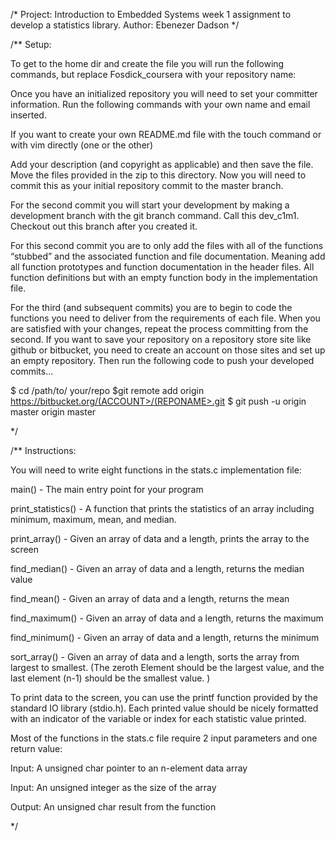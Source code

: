 /* 
	Project: Introduction to Embedded Systems week 1 assignment to develop a statistics library.
	Author: Ebenezer Dadson 
*/


/** Setup:

To get to the home dir and create the file you will run the following commands, but replace Fosdick_coursera with your repository name:


Once you have an initialized repository you will need to set your committer information. Run the following commands with your own name and email inserted.


If you want to create your own README.md file with the touch command or with vim directly (one or the other)


Add your description (and copyright as applicable) and then save the file. Move the files provided in the zip to this directory. Now you will need to commit this as your initial repository commit to the master branch.


For the second commit you will start your development by making a development branch with the git branch command. Call this dev_c1m1. Checkout out this branch after you created it.


For this second commit you are to only add the files with all of the functions “stubbed” and the associated function and file documentation. Meaning add all function prototypes and function documentation in the header files. All function definitions but with an empty function body in the implementation file.


For the third (and subsequent commits) you are to begin to code the functions you need to deliver from the requirements of each file. When you are satisfied with your changes, repeat the process committing from the second. If you want to save your repository on a repository store site like github or bitbucket, you need to create an account on those sites and set up an empty repository. Then run the following code to push your developed commits...

$ cd /path/to/ your/repo
$git remote add origin https://bitbucket.org/(ACCOUNT>/(REPONAME>.git
$ git push -u origin master
origin master

*/


/** Instructions:

You will need to write eight functions in the stats.c implementation file:

main() - The main entry point for your program

print_statistics() - A function that prints the statistics of an array including minimum, maximum, mean, and median.

print_array() -  Given an array of data and a length, prints the array to the screen

find_median() - Given an array of data and a length, returns the median value

find_mean() -  Given an array of data and a length, returns the mean

find_maximum() -  Given an array of data and a length, returns the maximum

find_minimum() -  Given an array of data and a length, returns the minimum

sort_array() - Given an array of data and a length, sorts the array from largest to smallest.  (The zeroth Element should be the largest value, and the last element (n-1) should be the smallest value. )

To print data to the screen, you can use the printf function provided by the standard IO library (stdio.h). Each printed value should be nicely formatted with an indicator of the variable or index for each statistic value printed. 

Most of the functions in the stats.c file require 2 input parameters and one return value:

Input: A unsigned char pointer to an n-element data array

Input: An unsigned integer as the size of the array

Output: An unsigned char result from the function

*/



